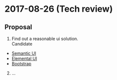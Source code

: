 2017-08-26 (Tech review)
==========

## Proposal
1. Find out a reasonable ui solution.   
  Candidate
  - [Semantic UI](https://github.com/Semantic-Org/Semantic-UI-React)
  - [Elemental UI](https://github.com/elementalui/elemental)
  - [Bootstrap](https://github.com/react-bootstrap/react-bootstrap)
2. ...
